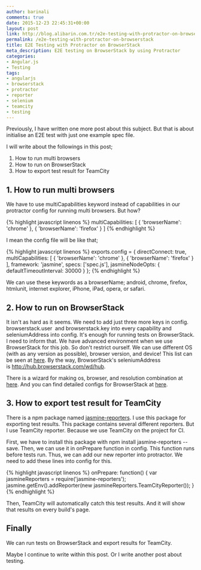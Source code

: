 ```yaml
---
author: barinali
comments: true
date: 2015-12-23 22:45:31+00:00
layout: post
link: http://blog.alibarin.com.tr/e2e-testing-with-protractor-on-browserstack/
permalink: /e2e-testing-with-protractor-on-browserstack
title: E2E Testing with Protractor on BrowserStack
meta_description: E2E testing on BrowserStack by using Protractor
categories:
- Angular.js
- Testing
tags:
- angularjs
- browserstack
- protractor
- reporter
- selenium
- teamcity
- testing
---
```


Previously, I have written one more post about this subject. But that is about initialise an E2E test with just one example spec file.

I will write about the followings in this post;

  1. How to run multi browsers
  2. How to run on BrowserStack
  3. How to export test result for TeamCity

## 1. How to run multi browsers

We have to use multiCapabilities keyword instead of capabilities in our protractor config for running multi browsers. But how?

{% highlight javascript linenos %}
multiCapabilities: [
  {
    'browserName': 'chrome'
  },
  {
    'browserName': 'firefox'
  }
]
{% endhighlight %}

I mean the config file will be like that;

{% highlight javascript linenos %}
exports.config = {
  directConnect: true,
  multiCapabilities: [
    {
      'browserName': 'chrome'
    },
    {
      'browserName': 'firefox'
    }
  ],
  framework: 'jasmine',
  specs: ['spec.js'],
  jasmineNodeOpts: {
    defaultTimeoutInterval: 30000
  }
};
{% endhighlight %}

We can use these keywords as a browserName; android, chrome, firefox, htmlunit, internet explorer, iPhone, iPad, opera, or safari.

## 2. How to run on BrowserStack
It isn't as hard as it seems. We need to add just three more keys in config. browserstack.user  and browserstack.key into every capability and seleniumAddress into config. It's enough for running tests on BrowserStack. I need to inform that. We have advanced environment when we use BrowserStack for this job. So don't restrict ourself. We can use different OS (with as any version as possible), browser version, and device! This list can be seen at [here](https://www.browserstack.com/list-of-browsers-and-platforms?product=automate). By the way, BrowserStack's seleniumAddress  is http://hub.browserstack.com/wd/hub.

There is a wizard for making os, browser, and resolution combination at [here](https://www.browserstack.com/automate/capabilities#capabilities-parameter-override). And you can find detailed configs for BrowserStack at [here](https://www.browserstack.com/automate/capabilities#capabilities-parameter-override).


## 3. How to export test result for TeamCity


There is a npm package named [jasmine-reporters](https://github.com/larrymyers/jasmine-reporters). I use this package for exporting test results. This package contains several different reporters. But I use TeamCity reporter. Because we use TeamCity on the project for CI.

First, we have to install this package with npm install jasmine-reporters --save. Then, we can use it in onPrepare function in config. This function runs before tests run. Thus, we can add our new reporter into protractor. We need to add these lines into config for this.

{% highlight javascript linenos %}
onPrepare: function() {
  var jasmineReporters = require('jasmine-reporters');
  jasmine.getEnv().addReporter(new jasmineReporters.TeamCityReporter());
}
{% endhighlight %}

Then, TeamCity will automatically catch this test results. And it will show that results on every build's page.


## Finally


We can run tests on BrowserStack and export results for TeamCity.

Maybe I continue to write within this post. Or I write another post about testing.
